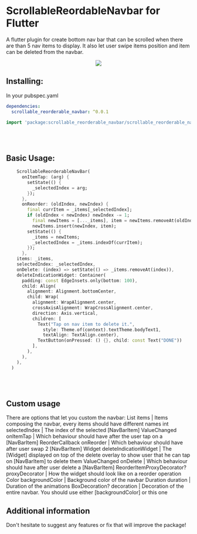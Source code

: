 # ScrollableReordableNavbar for Flutter

A flutter plugin for create bottom nav bar that can be scrolled when there are than 5 nav items to display. It also let user swipe items position and item can be deleted from the navbar.

<p align="center">
  <img src="https://www.zupimages.net/viewer.php?id=22/06/mku1.gif">
</p>

## Installing:
In your pubspec.yaml
```yaml
dependencies:
  scrollable_reorderable_navbar: ^0.0.1
```
```dart
import 'package:scrollable_reorderable_navbar/scrollable_reorderable_navbar.dart';
```

<br>
<br>

## Basic Usage:
```dart
    ScrollableReorderableNavBar(
      onItemTap: (arg) {
        setState(() {
          _selectedIndex = arg;
        });
      },
      onReorder: (oldIndex, newIndex) {
        final currItem = _items[_selectedIndex];
        if (oldIndex < newIndex) newIndex -= 1;
          final newItems = [..._items], item = newItems.removeAt(oldIndex);
          newItems.insert(newIndex, item);
        setState(() {
          _items = newItems;
          _selectedIndex = _items.indexOf(currItem);
        });
      },
    items: _items,
    selectedIndex: _selectedIndex,
    onDelete: (index) => setState(() => _items.removeAt(index)),
    deleteIndicationWidget: Container(
      padding: const EdgeInsets.only(bottom: 100),
      child: Align(
        alignment: Alignment.bottomCenter,
        child: Wrap(
          alignment: WrapAlignment.center,
          crossAxisAlignment: WrapCrossAlignment.center,
          direction: Axis.vertical,
          children: [
            Text("Tap on nav item to delete it.",
              style: Theme.of(context).textTheme.bodyText1,
              textAlign: TextAlign.center),
            TextButton(onPressed: () {}, child: const Text("DONE"))
          ],
        ),
      ),
    ),
  )
```

<br>
<br>

## Custom usage

There are options that let you custom the navbar:
List<NavBarItem> items | Items composing the navbar, every items should have different names
int selectedIndex | The index of the selected [NavBarItem]
ValueChanged<int> onItemTap | Which behaviour should have after the user tap on a [NavBarItem]
ReorderCallback onReorder | Which behaviour should have after user swap 2 [NavBarItem]
Widget deleteIndicationWidget | The [Widget] displayed on top of the delete overlay to show user that he can tap on [NavBarItem] to delete them
ValueChanged<int> onDelete | Which behaviour should have after user delete a [NavBarItem]
ReorderItemProxyDecorator? proxyDecorator | How the widget should look like on a reorder operation
Color backgroundColor | Background color of the navbar
Duration duration | Duration of the animations
BoxDecoration? decoration | Decoration of the entire navbar. You should use either [backgroundColor] or this one

## Additional information

Don't hesitate to suggest any features or fix that will improve the package!
